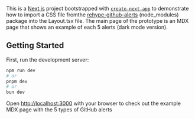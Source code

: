 This is a [Next.js](https://nextjs.org) project bootstrapped with [`create-next-app`](https://nextjs.org/docs/app/api-reference/cli/create-next-app) to demonstrate how to import a CSS file fromthe  [rehype-github-alerts](https://github.com/chrisweb/rehype-github-alerts) (node_modules) package into the Layout.tsx file. The main page of the prototype is an MDX page that shows an example of each 5 alerts (dark mode version).

## Getting Started

First, run the development server:

```bash
npm run dev
# or
pnpm dev
# or
bun dev
```

Open [http://localhost:3000](http://localhost:3000) with your browser to check out the example MDX page with the 5 types of GitHub alerts
